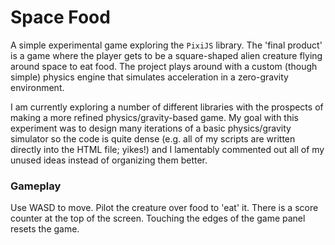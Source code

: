 # Space Food
A simple experimental game exploring the `PixiJS` library. The 'final product' is a game where the player gets to be a square-shaped alien creature flying around space to eat food. The project plays around with a custom (though simple) physics engine that simulates acceleration in a zero-gravity environment.

I am currently exploring a number of different libraries with the prospects of making a more refined physics/gravity-based game. My goal with this experiment was to design many iterations of a basic physics/gravity simulator so the code is quite dense (e.g. all of my scripts are written directly into the HTML file; yikes!) and I lamentably commented out all of my unused ideas instead of organizing them better.

### Gameplay
Use WASD to move. Pilot the creature over food to 'eat' it. There is a score counter at the top of the screen. Touching the edges of the game panel resets the game.
